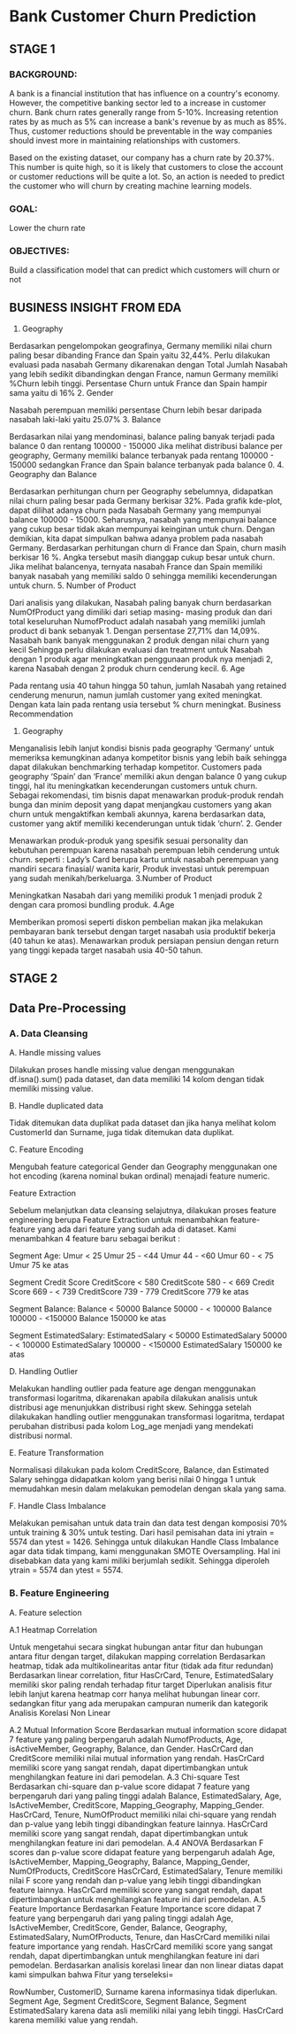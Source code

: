 <h1>Bank Customer Churn Prediction </h1>
<h2>STAGE 1</h2>
<h3>BACKGROUND:</h3>

A bank is a financial institution that has influence on a country's economy. However, the competitive banking sector led to a increase in customer churn. Bank churn rates generally range from 5-10%. Increasing retention rates by as much as 5% can increase a bank's revenue by as much as 85%. Thus, customer reductions should be preventable in the way companies should invest more in maintaining relationships with customers.

Based on the existing dataset, our company has a churn rate by 20.37%. This number is quite high, so it is likely that customers to close the account or customer reductions will be quite a lot. So, an action is needed to predict the customer who will churn by creating machine learning models.

<h3>GOAL:</h3>

Lower the churn rate

<h3>OBJECTIVES:</h3>

Build a classification model that can predict which customers will churn or not

<h2>BUSINESS INSIGHT FROM EDA</h2>

1. Geography

Berdasarkan pengelompokan geografinya, Germany memiliki nilai churn paling besar dibanding France dan Spain yaitu 32,44%. Perlu dilakukan evaluasi pada nasabah Germany dikarenakan dengan Total Jumlah Nasabah yang lebih sedikit dibandingkan dengan France, namun Germany memiliki %Churn lebih tinggi.
Persentase Churn untuk France dan Spain hampir sama yaitu di 16%
2. Gender

Nasabah perempuan memiliki persentase Churn lebih besar daripada nasabah laki-laki yaitu 25.07%
3. Balance

Berdasarkan nilai yang mendominasi, balance paling banyak terjadi pada balance 0 dan rentang 100000 - 150000
Jika melihat distribusi balance per geography, Germany memiliki balance terbanyak pada rentang 100000 - 150000 sedangkan France dan Spain balance terbanyak pada balance 0.
4. Geography dan Balance

Berdasarkan perhitungan churn per Geography sebelumnya, didapatkan nilai churn paling besar pada Germany berkisar 32%. Pada grafik kde-plot, dapat dilihat adanya churn pada Nasabah Germany yang mempunyai balance 100000 - 15000. Seharusnya, nasabah yang mempunyai balance yang cukup besar tidak akan mempunyai keinginan untuk churn.
Dengan demikian, kita dapat simpulkan bahwa adanya problem pada nasabah Germany.
Berdasarkan perhitungan churn di France dan Spain, churn masih berkisar 16 %. Angka tersebut masih dianggap cukup besar untuk churn. Jika melihat balancenya, ternyata nasabah France dan Spain memiliki banyak nasabah yang memiliki saldo 0 sehingga memiliki kecenderungan untuk churn.
5. Number of Product

Dari analisis yang dilakukan, Nasabah paling banyak churn berdasarkan NumOfProduct yang dimiliki dari setiap masing- masing produk dan dari total keseluruhan NumofProduct adalah nasabah yang memiliki jumlah product di bank sebanyak 1. Dengan persentase 27,71% dan 14,09%.
Nasabah bank banyak menggunakan 2 produk dengan nilai churn yang kecil
Sehingga perlu dilakukan evaluasi dan treatment untuk Nasabah dengan 1 produk agar meningkatkan penggunaan produk nya menjadi 2, karena Nasabah dengan 2 produk churn cenderung kecil.
6. Age

Pada rentang usia 40 tahun hingga 50 tahun, jumlah Nasabah yang retained cenderung menurun, namun jumlah customer yang exited meningkat. Dengan kata lain pada rentang usia tersebut % churn meningkat.
Business Recommendation

1. Geography

Menganalisis lebih lanjut kondisi bisnis pada geography ‘Germany’ untuk memeriksa kemungkinan adanya kompetitor bisnis yang lebih baik sehingga dapat dilakukan benchmarking terhadap kompetitor.
Customers pada geography ‘Spain’ dan ‘France’ memiliki akun dengan balance 0 yang cukup tinggi, hal itu meningkatkan kecenderungan customers untuk churn. Sebagai rekomendasi, tim bisnis dapat menawarkan produk-produk rendah bunga dan minim deposit yang dapat menjangkau customers yang akan churn untuk mengaktifkan kembali akunnya, karena berdasarkan data, customer yang aktif memiliki kecenderungan untuk tidak ‘churn’.
2. Gender

Menawarkan produk-produk yang spesifik sesuai personality dan kebutuhan perempuan karena nasabah perempuan lebih cenderung untuk churn. seperti : Lady’s Card berupa kartu untuk nasabah perempuan yang mandiri secara finasial/ wanita karir, Produk investasi untuk perempuan yang sudah menikah/berkeluarga.
3.Number of Product

Meningkatkan Nasabah dari yang memiliki produk 1 menjadi produk 2 dengan cara promosi bundling produk.
4.Age

Memberikan promosi seperti diskon pembelian makan jika melakukan pembayaran bank tersebut dengan target nasabah usia produktif bekerja (40 tahun ke atas). Menawarkan produk persiapan pensiun dengan return yang tinggi kepada target nasabah usia 40-50 tahun.

<h2>STAGE 2</h2>
<h2>Data Pre-Processing</h2>
<h3>A. Data Cleansing</h3>

A. Handle missing values

Dilakukan proses handle missing value dengan menggunakan df.isna().sum() pada dataset, dan data memiliki 14 kolom dengan tidak memiliki missing value.

B. Handle duplicated data

Tidak ditemukan data duplikat pada dataset dan jika hanya melihat kolom CustomerId dan Surname, juga tidak ditemukan data duplikat.

C. Feature Encoding

Mengubah feature categorical Gender dan Geography menggunakan one hot encoding (karena nominal bukan ordinal) menajadi feature numeric.

Feature Extraction

Sebelum melanjutkan data cleansing selajutnya, dilakukan proses feature engineering berupa Feature Extraction untuk menambahkan feature- feature yang ada dari feature yang sudah ada di dataset. Kami menambahkan 4 feature baru sebagai berikut :

Segment Age: Umur < 25 Umur 25 - <44 Umur 44 - <60 Umur 60 - < 75 Umur 75 ke atas

Segment Credit Score CreditScore < 580 CreditScote 580 - < 669 Credit Score 669 - < 739 CreditScore 739 - 779 CreditScore 779 ke atas

Segment Balance: Balance < 50000 Balance 50000 - < 100000 Balance 100000 - <150000 Balance 150000 ke atas

Segment EstimatedSalary: EstimatedSalary < 50000 EstimatedSalary 50000 - < 100000 EstimatedSalary 100000 - <150000 EstimatedSalary 150000 ke atas

D. Handling Outlier

Melakukan handling outlier pada feature age dengan menggunakan transformasi logaritma, dikarenakan apabila dilakukan analisis untuk distribusi age menunjukkan distribusi right skew. Sehingga setelah dilakukakan handling outlier menggunakan transformasi logaritma, terdapat perubahan distribusi pada kolom Log_age menjadi yang mendekati distribusi normal.

E. Feature Transformation

Normalisasi dilakukan pada kolom CreditScore, Balance, dan Estimated Salary sehingga didapatkan kolom yang berisi nilai 0 hingga 1 untuk memudahkan mesin dalam melakukan pemodelan dengan skala yang sama.

F. Handle Class Imbalance

Melakukan pemisahan untuk data train dan data test dengan komposisi 70% untuk training & 30% untuk testing. Dari hasil pemisahan data ini ytrain = 5574 dan ytest = 1426. Sehingga untuk dilakukan Handle Class Imbalance agar data tidak timpang, kami menggunakan SMOTE Oversampling. Hal ini disebabkan data yang kami miliki berjumlah sedikit. Sehingga diperoleh ytrain = 5574 dan ytest = 5574.

<h3>B. Feature Engineering</h3>

A. Feature selection

A.1 Heatmap Correlation

Untuk mengetahui secara singkat hubungan antar fitur dan hubungan antara fitur dengan target, dilakukan mapping correlation
Berdasarkan heatmap, tidak ada multikolinearitas antar fitur (tidak ada fitur redundan)
Berdasarkan linear correlation, fitur HasCrCard, Tenure, EstimatedSalary memiliki skor paling rendah terhadap fitur target
Diperlukan analisis fitur lebih lanjut karena heatmap corr hanya melihat hubungan linear corr. sedangkan fitur yang ada merupakan campuran numerik dan kategorik
Analisis Korelasi Non Linear

A.2 Mutual Information Score
Berdasarkan mutual information score didapat 7 feature yang paling berpengaruh adalah NumofProducts, Age, isActiveMember, Geography, Balance, dan Gender.
HasCrCard dan CreditScore memiliki nilai mutual information yang rendah.
HasCrCard memiliki score yang sangat rendah, dapat dipertimbangkan untuk menghilangkan feature ini dari pemodelan.
A.3 Chi-square Test
Berdasarkan chi-square dan p-value score didapat 7 feature yang berpengaruh dari yang paling tinggi adalah Balance, EstimatedSalary, Age, IsActiveMember, CreditScore, Mapping_Geography, Mapping_Gender.
HasCrCard, Tenure, NumOfProduct memiliki nilai chi-square yang rendah dan p-value yang lebih tinggi dibandingkan feature lainnya.
HasCrCard memiliki score yang sangat rendah, dapat dipertimbangkan untuk menghilangkan feature ini dari pemodelan.
A.4 ANOVA
Berdasarkan F scores dan p-value score didapat feature yang berpengaruh adalah Age, IsActiveMember, Mapping_Geography, Balance, Mapping_Gender, NumOfProducts, CreditScore
HasCrCard, EstimatedSalary, Tenure memiliki nilai F score yang rendah dan p-value yang lebih tinggi dibandingkan feature lainnya.
HasCrCard memiliki score yang sangat rendah, dapat dipertimbangkan untuk menghilangkan feature ini dari pemodelan.
A.5 Feature Importance
Berdasarkan Feature Importance score didapat 7 feature yang berpengaruh dari yang paling tinggi adalah Age, IsActiveMember, CreditScore, Gender, Balance, Geography, EstimatedSalary,
NumOfProducts, Tenure, dan HasCrCard memiliki nilai feature importance yang rendah.
HasCrCard memiliki score yang sangat rendah, dapat dipertimbangkan untuk menghilangkan feature ini dari pemodelan.
Berdasarkan analisis korelasi linear dan non linear diatas dapat kami simpulkan bahwa Fitur yang terseleksi=

RowNumber, CustomerID, Surname karena informasinya tidak diperlukan.
Segment Age, Segment CreditScore, Segment Balance, Segment EstimatedSalary karena data asli memiliki nilai yang lebih tinggi.
HasCrCard karena memiliki value yang rendah.
